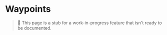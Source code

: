 # Waypoints 

> 🚧 This page is a stub for a work-in-progress feature that isn't ready to be documented.